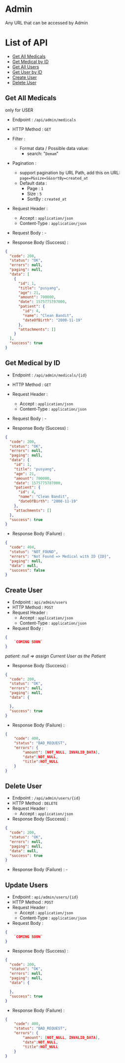 
# Admin
Any URL that can be accessed by Admin

# List of API
- [Get All Medicals](#get-all-medicals)
- [Get Medical by ID](#get-medical-by-id)
- [Get All Users](#get-all-users)
- [Get User by ID](#get-user-by-id)
- [Create User](#create-user)
- [Delete User](#delete-user)

## Get All Medicals
only for USER

- Endpoint : `/api/admin/medicals`
- HTTP Method : `GET`
- Filter :
    - Format data / Possible data value:
        - search: "`Demam`"
- Pagination :
    - support pagination by URL Path, add this on URL: `page=P&size=S&sortBy=created_at`
    - Default data :
        - Page : `1`
        - Size : `5`
        - SortBy : `created_at`

- Request Header :
    - Accept : `application/json`
    - Content-Type : `application/json`
- Request Body : -

- Response Body (Success) :

```json
{
  "code": 200,
  "status": "OK",
  "errors": null,
  "paging": null,
  "data": [
    {
      "id": 1,
      "title": "pusyang",
      "age": 21,
      "amount": 700000,
      "date": 1575775787000,
      "patient": {
        "id": 4,
        "name": "Clean Bandit",
        "dateOfBirth": "2000-11-19"
      },
      "attachments": []
    }
  ],
  "success": true
}
```

## Get Medical by ID
- Endpoint : `/api/admin/medicals/{id}`
- HTTP Method : `GET`
- Request Header :
    - Accept : `application/json`
    - Content-Type : `application/json`
- Request Body : -

- Response Body (Success) :

```json
{
  "code": 200,
  "status": "OK",
  "errors": null,
  "paging": null,
  "data": {
    "id": 1,
    "title": "pusyang",
    "age": 21,
    "amount": 700000,
    "date": 1575775787000,
    "patient": {
      "id": 4,
      "name": "Clean Bandit",
      "dateOfBirth": "2000-11-19"
    },
    "attachments": []
  },
  "success": true
}
```
- Response Body (Failure) :

```json
{
  "code": 404,
  "status": "NOT_FOUND",
  "errors": "Not Found => Medical with ID {ID}",
  "paging": null,
  "data": null,
  "success": false
}
```

## Create User
- Endpoint : `api/admin/users`
- HTTP Method : `POST`
- Request Header :
    - Accept : `application/json`
    - Content-Type : `application/json`
- Request Body :
```json
{
	`COMING SOON`
}
```
*patient: null => assign Current User as the Patient*
- Response Body (Success) :

```json
{
  "code": 200,
  "status": "OK",
  "errors": null,
  "paging": null,
  "data": {

  },
  "success": true
}
```
- Response Body (Failure) :

```json
{
    "code": 400,
    "status": "BAD_REQUEST",
    "errors": {
        "amount": [NOT_NULL, INVALID_DATA],
        "date":NOT_NULL,
        "title":NOT_NULL
    }
}
```
## Delete User

- Endpoint : `/api/admin/users/{id}`
- HTTP Method : `DELETE`
- Request Header :
    - Accept : `application/json`
- Response Body (Success) :

```json
{
  "code": 200,
  "status": "OK",
  "errors": null,
  "paging": null,
  "data": null,
  "success": true
}
```
- Response Body (Failure) : -

## Update Users
- Endpoint : `api/admin/users/{id}`
- HTTP Method : `POST`
- Request Header :
    - Accept : `application/json`
    - Content-Type : `application/json`
- Request Body :
```json
{
	`COMING SOON`
}
```

- Response Body (Success) :

```json
{
  "code": 200,
  "status": "OK",
  "errors": null,
  "paging": null,
  "data": {

  },
  "success": true
}
```

- Response Body (Failure) :

```json
{
    "code": 400,
    "status": "BAD_REQUEST",
    "errors": {
        "amount": [NOT_NULL, INVALID_DATA],
        "date":NOT_NULL,
        "title":NOT_NULL
    }
}
```

